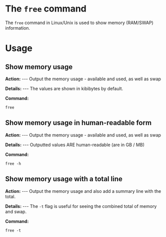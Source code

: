 # The `free` command

The `free` command in Linux/Unix is used to show memory (RAM/SWAP) information.

# Usage

## Show memory usage

**Action:**
--- Output the memory usage - available and used, as well as swap

**Details:**
--- The values are shown in kibibytes by default.

**Command:**
```
free
```

## Show memory usage in human-readable form

**Action:**
--- Output the memory usage - available and used, as well as swap

**Details:**
--- Outputted values ARE human-readable (are in GB / MB)

**Command:**
```
free -h
```
## Show memory usage with a total line

**Action:**
--- Output the memory usage and also add a summary line with the total.

**Details:**
--- The `-t` flag is useful for seeing the combined total of memory and swap.

**Command:**
```
free -t
```